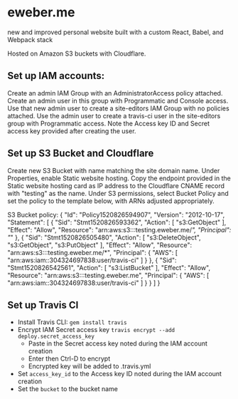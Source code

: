 # eweber.me
new and improved personal website built with a custom React, Babel, and Webpack stack

Hosted on Amazon S3 buckets with Cloudflare.

## Set up IAM accounts:

Create an admin IAM Group with an AdministratorAccess policy attached. Create an admin user in this group with Programmatic and Console access. Use that new admin user to create a site-editors IAM Group with no policies attached. Use the admin user to create a travis-ci user in the site-editors group with Programmatic access. Note the Access key ID and Secret access key provided after creating the user.

## Set up S3 Bucket and Cloudflare

Create new S3 Bucket with name matching the site domain name. Under Properties, enable Static website hosting. Copy the endpoint provided in the Static website hosting card as IP address to the Cloudflare CNAME record with "testing" as the name. Under S3 permissions, select Bucket Policy and set the policy to the template below, with ARNs adjusted appropriately.

S3 Bucket policy:
{
  "Id": "Policy1520826594907",
  "Version": "2012-10-17",
  "Statement": [
    {
      "Sid": "Stmt1520826593362",
      "Action": [
        "s3:GetObject"
      ],
      "Effect": "Allow",
      "Resource": "arn:aws:s3:::testing.eweber.me/*",
      "Principal": "*"
    },
    {
      "Sid": "Stmt1520826505480",
      "Action": [
        "s3:DeleteObject",
        "s3:GetObject",
        "s3:PutObject"
      ],
      "Effect": "Allow",
      "Resource": "arn:aws:s3:::testing.eweber.me/*",
      "Principal": {
        "AWS": [
          "arn:aws:iam::304324697838:user/travis-ci"
        ]
      }
    },
    {
      "Sid": "Stmt1520826542561",
      "Action": [
        "s3:ListBucket"
      ],
      "Effect": "Allow",
        "Resource": "arn:aws:s3:::testing.eweber.me",
      "Principal": {
        "AWS": [
          "arn:aws:iam::304324697838:user/travis-ci"
        ]
      }
    }
  ]
}

## Set up Travis CI

- Install Travis CLI: `gem install travis`
- Encrypt IAM Secret access key `travis encrypt --add deploy.secret_access_key`
  - Paste in the Secret access key noted during the IAM account creation
  - Enter then Ctrl-D to encrypt
  - Encrypted key will be added to .travis.yml
- Set `access_key_id` to the Access key ID noted during the IAM account creation
- Set the `bucket` to the bucket name
